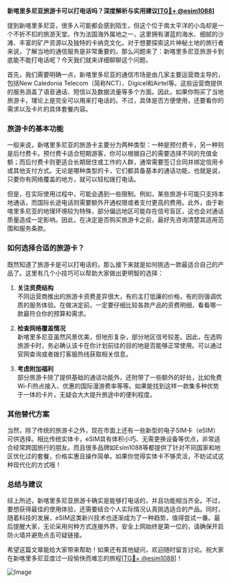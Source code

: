 **新喀里多尼亚旅游卡可以打电话吗？深度解析与实用建议[[TG💪+ @esim1088](https://t.me/s/esim1088)]**

提到新喀里多尼亚，很多人可能都会感到陌生，但这个位于南太平洋的小岛却是一个不折不扣的旅游天堂。作为法国海外属地之一，这里拥有湛蓝的海水、细腻的沙滩、丰富的矿产资源以及独特的卡纳克文化。对于想要探索这片神秘土地的旅行者来说，了解当地的通信服务是非常重要的。那么问题来了：新喀里多尼亚旅游卡到底能不能打电话呢？今天我们就来详细聊聊这个问题。

首先，我们需要明确一点，新喀里多尼亚的通信市场是由几家主要运营商主导的，包括New Caledonia Telecom（简称NCT）、Digicel和Airtel等。这些运营商提供的服务涵盖了语音通话、短信以及数据流量等多个方面。因此，如果你购买了当地旅游卡，理论上是完全可以用来打电话的。不过，具体是否方便使用，还要看你的需求以及卡片的具体套餐内容。

### **旅游卡的基本功能**
一般来说，新喀里多尼亚的旅游卡主要分为两种类型：一种是预付费卡，另一种则是后付费卡。预付费卡适合短期游客，你可以根据自己的需要选择不同的充值金额；而后付费卡则更适合长期居住或工作的人群，通常需要签订合同并绑定信用卡或其他支付方式。无论是哪种类型的卡，它们都具备基本的通话功能，也就是说，只要你有网络覆盖的地方，就可以轻松拨打电话。

但是，在实际使用过程中，可能会遇到一些限制。例如，某些旅游卡可能只支持本地通话，而国际长途电话则需要额外开通权限或者支付更高的费用。此外，由于新喀里多尼亚的地理环境较为特殊，部分偏远地区可能存在信号盲区，这也会对通话质量造成一定影响。因此，在决定是否购买旅游卡之前，最好先咨询清楚其适用范围和服务条款。

### **如何选择合适的旅游卡？**
既然知道了旅游卡是可以打电话的，那么接下来就是如何挑选一款最适合自己的产品了。这里有几个小技巧可以帮助大家做出更明智的选择：

1. **关注资费结构**  
   不同运营商推出的旅游卡资费差异很大，有的主打低廉的价格，有的则强调优质的服务体验。在做决定前，一定要仔细比较各款产品的资费明细，看看哪一款最符合你的预算和需求。

2. **检查网络覆盖情况**  
   新喀里多尼亚虽然风景优美，但地形复杂，部分地区信号较差。因此，在选购旅游卡时，务必确认该卡在你计划前往的目的地是否能够正常使用。可以通过官网查询或者拨打客服热线获取相关信息。

3. **考虑附加福利**  
   部分旅游卡除了提供基础的通话功能外，还附带了一些额外的好处，比如免费Wi-Fi热点接入、优惠的国际漫游费率等等。如果能找到这样一款集多种优势于一体的卡片，无疑会大大提升旅途中的便利程度。

### **其他替代方案**
当然，除了传统的旅游卡之外，现在市面上还有一些新型的电子SIM卡（eSIM）可供选择。相比传统实体卡，eSIM具有体积小巧、无需更换设备等优点，非常适合经常跨国旅行的朋友。而且很多品牌如Esim1088等都提供了针对不同国家和地区优化过的套餐，价格实惠且操作简单。如果你觉得实体卡不够灵活，不妨试试这种现代化的方式哦！

### **总结与建议**
综上所述，新喀里多尼亚旅游卡确实是能够打电话的，并且功能相当齐全。不过，要想获得最佳的使用体验，还需要结合个人实际情况认真挑选适合的产品。同时，随着科技的发展，eSIM这类新兴技术也逐渐成为了一种趋势，值得尝试一番。最后提醒大家，无论采用何种方式连接外界，安全上网始终是第一位的，请确保开启防火墙并避免点击可疑链接。

希望这篇文章能给大家带来帮助！如果还有其他疑问，欢迎随时留言讨论。祝大家在新喀里多尼亚度过一段愉快而难忘的旅程[[TG💪+ @esim1088](https://t.me/s/esim1088)]！

![Image](https://i.postimg.cc/4NQfJmqS/Snipaste-2025-05-13-00-14-12.png)